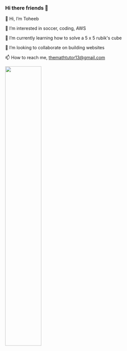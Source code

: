 ### Hi there friends 👋

👋 Hi, I’m Toheeb

👀 I’m interested in soccer, coding, AWS

🌱 I’m currently learning how to solve a 5 x 5 rubik's cube

👯 I’m looking to collaborate on building websites

📫 How to reach me, themathtutor13@gmail.com


<!--
**ToheebS/ToheebS** is a ✨ _special_ ✨ repository because its `README.md` (this file) appears on your GitHub profile.

Here are some ideas to get you started:

- 🔭 I’m currently working on ...
- 🌱 I’m currently learning ...
- 👯 I’m looking to collaborate on ...
- 🤔 I’m looking for help with ...
- 💬 Ask me about ...
- 📫 How to reach me: ...
- 😄 Pronouns: ...
- ⚡ Fun fact: ...
-->


<img width="48%" src="https://github-readme-stats.vercel.app/api?username=ToheebS&show_icons=true&theme=tokyonight" />
